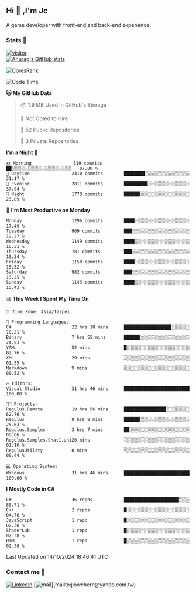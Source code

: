 ## Hi 👋 ,I'm Jc  

A game developer with front-end and back-end experience.  

### Stats  📝
[![visitor](https://visitor-badge.glitch.me/badge?page_id=jiowchern.jiowchern&style=flat-square&color=0088cc)](https://visitor-badge.glitch.me/badge?page_id=jiowchern.jiowchern&style=flat-square&color=0088cc)  
[![Anurag's GitHub stats](https://github-readme-stats.vercel.app/api?username=jiowchern&count_private=true&&show_icons=true)](https://github.com/anuraghazra/github-readme-stats)  
<!-- [![trophy](https://github-profile-trophy.vercel.app/?username=jiowchern)](https://github.com/ryo-ma/github-profile-trophy)   -->
[![CoresRank](https://cr-ss-service.azurewebsites.net/api/ScreenShot?widget=summary&username=jiowchern)](https://cr-ss-service.azurewebsites.net/api/ScreenShot?widget=summary&username=jiowchern)


<!--START_SECTION:waka-->
![Code Time](http://img.shields.io/badge/Code%20Time-1%2C236%20hrs%2014%20mins-blue)

**🐱 My GitHub Data** 

> 📦 1.9 MB Used in GitHub's Storage 
 > 
> 🚫 Not Opted to Hire
 > 
> 📜 52 Public Repositories 
 > 
> 🔑 3 Private Repositories 
 > 
**I'm a Night 🦉** 

```text
🌞 Morning                519 commits         ██░░░░░░░░░░░░░░░░░░░░░░░   07.00 % 
🌆 Daytime                2310 commits        ████████░░░░░░░░░░░░░░░░░   31.17 % 
🌃 Evening                2811 commits        █████████░░░░░░░░░░░░░░░░   37.94 % 
🌙 Night                  1770 commits        ██████░░░░░░░░░░░░░░░░░░░   23.89 % 
```
📅 **I'm Most Productive on Monday** 

```text
Monday                   1296 commits        ████░░░░░░░░░░░░░░░░░░░░░   17.49 % 
Tuesday                  909 commits         ███░░░░░░░░░░░░░░░░░░░░░░   12.27 % 
Wednesday                1149 commits        ████░░░░░░░░░░░░░░░░░░░░░   15.51 % 
Thursday                 781 commits         ███░░░░░░░░░░░░░░░░░░░░░░   10.54 % 
Friday                   1150 commits        ████░░░░░░░░░░░░░░░░░░░░░   15.52 % 
Saturday                 982 commits         ███░░░░░░░░░░░░░░░░░░░░░░   13.25 % 
Sunday                   1143 commits        ████░░░░░░░░░░░░░░░░░░░░░   15.43 % 
```


📊 **This Week I Spent My Time On** 

```text
🕑︎ Time Zone: Asia/Taipei

💬 Programming Languages: 
C#                       22 hrs 18 mins      ██████████████████░░░░░░░   70.21 % 
Binary                   7 hrs 55 mins       ██████░░░░░░░░░░░░░░░░░░░   24.93 % 
YAML                     52 mins             █░░░░░░░░░░░░░░░░░░░░░░░░   02.76 % 
XML                      29 mins             ░░░░░░░░░░░░░░░░░░░░░░░░░   01.55 % 
Markdown                 9 mins              ░░░░░░░░░░░░░░░░░░░░░░░░░   00.52 % 

🔥 Editors: 
Visual Studio            31 hrs 46 mins      █████████████████████████   100.00 % 

🐱‍💻 Projects: 
Regulus.Remote           19 hrs 56 mins      ████████████████░░░░░░░░░   62.76 % 
Regulus                  8 hrs 8 mins        ██████░░░░░░░░░░░░░░░░░░░   25.63 % 
Regulus.Samples          3 hrs 7 mins        ██░░░░░░░░░░░░░░░░░░░░░░░   09.86 % 
Regulus.Samples.Chat1.Uni20 mins             ░░░░░░░░░░░░░░░░░░░░░░░░░   01.10 % 
RegulusUtility           8 mins              ░░░░░░░░░░░░░░░░░░░░░░░░░   00.44 % 

💻 Operating System: 
Windows                  31 hrs 46 mins      █████████████████████████   100.00 % 
```

**I Mostly Code in C#** 

```text
C#                       36 repos            █████████████████████░░░░   85.71 % 
C++                      2 repos             █░░░░░░░░░░░░░░░░░░░░░░░░   04.76 % 
JavaScript               1 repo              █░░░░░░░░░░░░░░░░░░░░░░░░   02.38 % 
ShaderLab                1 repo              █░░░░░░░░░░░░░░░░░░░░░░░░   02.38 % 
HTML                     1 repo              █░░░░░░░░░░░░░░░░░░░░░░░░   02.38 % 
```




 Last Updated on 14/10/2024 18:46:41 UTC
<!--END_SECTION:waka-->



### Contact me 💬
[![LinkedIn](https://img.shields.io/badge/-JiowchernChen-0077B5?style==flat-square&logo=LinkedIn&logoColor=white)](https://www.linkedin.com/in/jiowchern-chen-4aaa90b7/) [![mail](https://img.shields.io/badge/-jiowchern%40yahoo.com.tw-blueviolet?style=flat-square&logo=yahoo!)](mailto:jiowchern@yahoo.com.tw)    

<!-- [![Linkedin Badge](https://img.shields.io/badge/-LinkedIn-blue?style=flat-square&logo=Linkedin&logoColor=white&link=https://www.linkedin.com/in/jiowchern-chen-4aaa90b7/)](https://www.linkedin.com/in/jiowchern-chen-4aaa90b7/) -->


<!--
**jiowchern/jiowchern** is a ✨ _special_ ✨ repository because its `README.md` (this file) appears on your GitHub profile.

Here are some ideas to get you started:

- 🔭 I’m currently working on ...
- 🌱 I’m currently learning ...
- 👯 I’m looking to collaborate on ...
- 🤔 I’m looking for help with ...
- 💬 Ask me about ...
- 📫 How to reach me: ...
- 😄 Pronouns: ...
- ⚡ Fun fact: ...
-->
